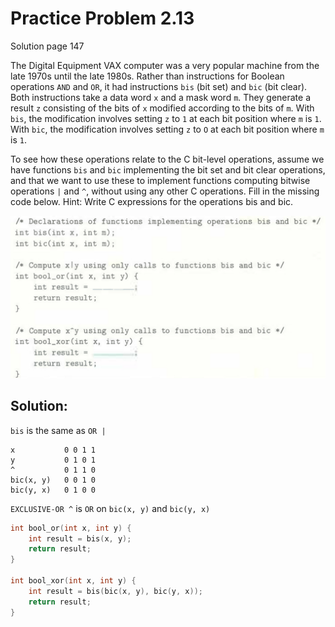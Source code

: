# Practice Problem 2.13 
Solution page 147

The Digital Equipment VAX computer was a very popular machine from the late 1970s until the late 1980s. Rather than instructions for Boolean operations `AND` and `OR`, it had instructions `bis` (bit set) and `bic` (bit clear). Both instructions take a data word `x` and a mask word `m`. They generate a result `z` consisting of the bits of `x` modified according to the bits of `m`. With `bis`, the modification involves setting `z` to `1` at each bit position where `m` is `1`. With `bic`, the modification involves setting `z` to `O` at each bit position where `m` is `1`.

To see how these operations relate to the C bit-level operations, assume we have functions `bis` and `bic` implementing the bit set and bit clear operations, and that we want to use these to implement functions computing bitwise operations `|` and `^`, without using any other C operations. Fill in the missing code below. Hint: Write C expressions for the operations bis and bic.

![](images/2.13.jpg)

## Solution:
`bis` is the same as `OR |`

```
x           0 0 1 1
y           0 1 0 1
^           0 1 1 0
bic(x, y)   0 0 1 0
bic(y, x)   0 1 0 0
```

`EXCLUSIVE-OR ^` is `OR` on `bic(x, y)` and `bic(y, x)`

```c
int bool_or(int x, int y) {
    int result = bis(x, y);
    return result;
}

int bool_xor(int x, int y) {
    int result = bis(bic(x, y), bic(y, x));
    return result;
}
```